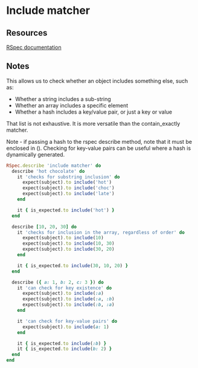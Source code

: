 # Include matcher

## Resources

[RSpec documentation](https://relishapp.com/rspec/rspec-expectations/v/3-8/docs/built-in-matchers/include-matcher)

## Notes

This allows us to check whether an object includes something else, such as:

* Whether a string includes a sub-string
* Whether an array includes a specific element
* Whether a hash includes a key/value pair, or just a key or value

That list is not exhaustive. It is more versatile than the contain_exactly matcher.

Note - if passing a hash to the rspec describe method, note that it must be enclosed in (). Checking for key-value pairs can be useful where a hash is dynamically generated.

```ruby
RSpec.describe 'include matcher' do
  describe 'hot chocolate' do
    it 'checks for substring inclusion' do
      expect(subject).to include('hot')
      expect(subject).to include('choc')
      expect(subject).to include('late')
    end

    it { is_expected.to include('hot') }
  end

  describe [10, 20, 30] do
    it 'checks for inclusion in the array, regardless of order' do
      expect(subject).to include(10)
      expect(subject).to include(10, 30)
      expect(subject).to include(30, 20)
    end

    it { is_expected.to include(30, 10, 20) }
  end

  describe ({ a: 1, b: 2, c: 3 }) do
    it 'can check for key existence' do
      expect(subject).to include(:a)
      expect(subject).to include(:a, :b)
      expect(subject).to include(:b, :a)
    end

    it 'can check for key-value pairs' do
      expect(subject).to include(a: 1)
    end

    it { is_expected.to include(:b) }
    it { is_expected.to include(b: 2) }
  end
end
```
